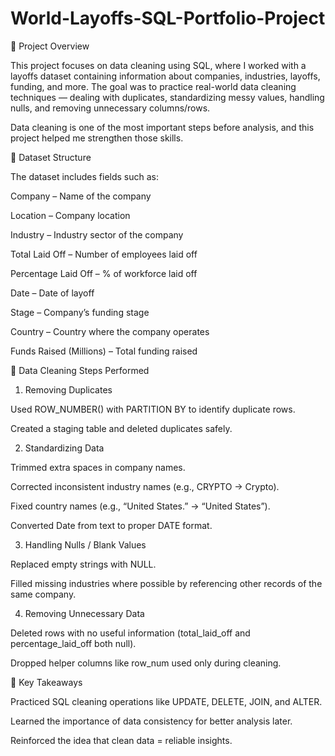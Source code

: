 # World-Layoffs-SQL-Portfolio-Project

📌 Project Overview

This project focuses on data cleaning using SQL, where I worked with a layoffs dataset containing information about companies, industries, layoffs, funding, and more. The goal was to practice real-world data cleaning techniques — dealing with duplicates, standardizing messy values, handling nulls, and removing unnecessary columns/rows.

Data cleaning is one of the most important steps before analysis, and this project helped me strengthen those skills.

📂 Dataset Structure

The dataset includes fields such as:

Company – Name of the company

Location – Company location

Industry – Industry sector of the company

Total Laid Off – Number of employees laid off

Percentage Laid Off – % of workforce laid off

Date – Date of layoff

Stage – Company’s funding stage

Country – Country where the company operates

Funds Raised (Millions) – Total funding raised

🧹 Data Cleaning Steps Performed

1. Removing Duplicates

Used ROW_NUMBER() with PARTITION BY to identify duplicate rows.

Created a staging table and deleted duplicates safely.

2. Standardizing Data

Trimmed extra spaces in company names.

Corrected inconsistent industry names (e.g., CRYPTO → Crypto).

Fixed country names (e.g., “United States.” → “United States”).

Converted Date from text to proper DATE format.

3. Handling Nulls / Blank Values

Replaced empty strings with NULL.

Filled missing industries where possible by referencing other records of the same company.

4. Removing Unnecessary Data

Deleted rows with no useful information (total_laid_off and percentage_laid_off both null).

Dropped helper columns like row_num used only during cleaning.

🔑 Key Takeaways

Practiced SQL cleaning operations like UPDATE, DELETE, JOIN, and ALTER.

Learned the importance of data consistency for better analysis later.

Reinforced the idea that clean data = reliable insights.

